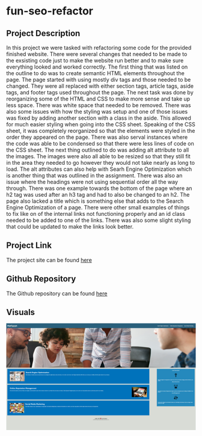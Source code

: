 # fun-seo-refactor

## Project Description
In this project we were tasked with refactoring some code for the provided finished website. There were several changes that needed to be made to the exsisting code just to make the website run better and to make sure everything looked and worked correctly. The first thing that was listed on the outline to do was to create semantic HTML elements throughout the page. The page started with using mostly div tags and those needed to be changed. They were all replaced with either section tags, article tags, aside tags, and footer tags used throughout the page. The next task was done by reorganizing some of the HTML and CSS to make more sense and take up less space. There was white space that needed to be removed. There was also some issues with how the styling was setup and one of those issues was fixed by adding another section with a class in the aside. This allowed for much easier styling when going into the CSS sheet. Speaking of the CSS sheet, it was completely reorganized so that the elements were styled in the order they appeared on the page. There was also serval instances where the code was able to be condensed so that there were less lines of code on the CSS sheet. The next thing outlined to do was adding alt attribute to all the images. The images were also all able to be resized so that they still fit in the area they needed to go however they would not take nearly as long to load. The alt attributes can also help with Searh Engine Optimization which is another thing that was outlined in the assignment. There was also an issue where the headings were not using sequential order all the way through. There was one example towards the bottom of the page where an h2 tag was used after an h3 tag and had to also be changed to an h2. The page also lacked a title which is something else that adds to the Search Engine Optimization of a page. There were other small examples of things to fix like on of the internal links not functioning properly and an id class needed to be added to one of the links. There was also some slight styling that could be updated to make the links look better.

## Project Link
The project site can be found [here](https://choyle-01.github.io/fun-seo-refactor/)

## Github Repository
The Github repository can be found [here](https://github.com/choyle-01/fun-seo-refactor)

## Visuals
![photo of finished website](./assets/images/website-photo.png)

